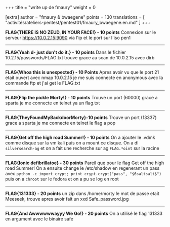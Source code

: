 +++
title = "write up de fmaury"
weight = 0

[extra]
author = "fmaury & bwaegene"
points = 130
translations = [
    "activités/ateliers-pentest/pentest01/fmaury_bwaegene.en.md"
]
+++

**FLAG{THERE IS NO ZEUD, IN YOUR FACE!} - 10 points**
Connexion sur le serveur https://10.0.2.15:9090 via l'ip et le port sur l'iso pen1

----------

**FLAG{Yeah d- just don't do it.} - 10 points**
Dans le fichier 10.2.15/passwords/FLAG.txt trouve grace au scan de 10.0.2.15 avec dirb

----------

**FLAG{Whoa this is unexpected} - 10 Points**
Apres avoir vu que le port 21 etait ouvert avec nmap 10.0.2.15 je me suis connecte en anonymous avec la commande ftp et j'ai get le FLAG.txt

----------

**FLAG{Flip the pickle Morty!} - 10 points**
Trouve un port (60000) grace a sparta je me connecte en telnet ya un flag.txt

----------

**FLAG{TheyFoundMyBackdoorMorty}-10 points**
Trouve un port (13337) grace a sparta je me connecte en telnet le flag a pop

----------

**FLAG{Get off the high road Summer!} - 10 points**
On a ajouter le .vdmk comme disque sur la vm kali puis on a mount ce disque. On a dl `silversearch-ag` et on a fait une recherche sur ag `FLAG.*oint` sur la racine

----------

**FLAG{Ionic defibrillatoe} - 30 points**
Pareil que pour le flag Get off the high road Summer!
On a ensuite change le /etc/shadow en regenerant un pass avec `python -c import crypt; print crypt.crypt("pass", "$6saltsalt$")` puis on a `chroot` sur le fedora et on a pu se log en root

----------

**FLAG{131333} - 20 points**
un zip dans /home/morty le mot de passe etait Meeseek, trouve apres avoir fait un xxd Safe_password.jpg

----------

**FLAG{And Awwwwwwayyy We Go!} - 20 points**
On a utilisé le flag 131333 en argument avec le binaire safe
